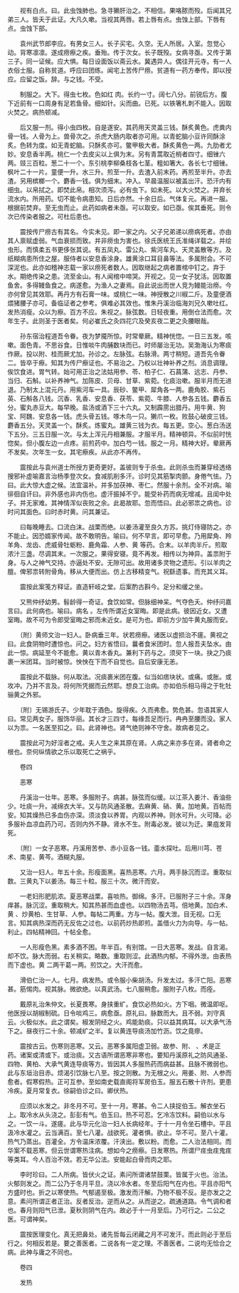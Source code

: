 <!-- { "loadSidebar": true } -->
　　视有白点。曰。此虫蚀肺也。急寻獭肝治之。不相信。果咯脓而殁。后闻其兄弟三人。皆夭于此证。大凡久嗽。当视其两唇。若上唇有点。虫蚀上部。下唇有点。虫蚀下部。

　　袁州武节郎李应。有男女三人。长子买宅。久空。无人所居。入室。忽觉心动。背寒凛凛。遂成痨瘵之疾。垂殆。传于次女。长子既殁。女病寻亟。又传于第三子。同一证候。应大惧。每日设面饭以斋云水。冀遇异人。偶往开元寺。有一人衣俗士服。自称贫道。呼应曰团练。闻宅上苦传尸痨。贫道有一药方奉传。即以授应。应留之饭。辞。与之钱。不受。

　　制服之。大下。得虫七枚。色如红 肉。长约一寸。阔七八分。前锐后方。腹下近前有一口周身有足若鱼骨。细如针。尖而曲。已死。以铁箸札刺不能入。因取火焚之。病热顿减。

　　后又服一剂。得小虫四枚。自是遂安。其药用天灵盖三钱。酥炙黄色。虎粪内骨一钱。人骨为上。兽骨次之。杀虎大肠内取者亦可用。以青蛇脑小豆许同酥涂炙。色转为度。如无青蛇脑。只酥炙亦可。鳖甲极大者。酥炙黄色一两。九肋者尤妙。安息香半两。桃仁一个去皮尖以上俱为末。另有青蒿取近梢者四寸。细锉六两。豉三百粒。葱二十一个。东引桃李柳桑枝各七茎。粗如箸大。各长七寸细锉。枫叶二十一片。童便一升。水三升。煎至一升。去渣入前末药。再煎至半升。亦去渣。另用槟榔一个。麝香一钱。俱为细末。冲入。早晨温服以被盖出汗。恐汗内有细虫。以帛拭之。即焚此帛。相次须泻。必有虫下。如未死。以大火焚之。并弃长流水内。所用药。切不能令病患知。日后亦然。十余日后。气体复元。再进一服。根据前焚弃。至无虫而止。此药如病者未亟。可以取安。如已亟。俟其垂死。则令次已传染者服之。可杜后患也。

　　震按传尸痨古有其名。今实未见。即一家之内。父子兄弟递以痨病死者。亦由其人禀赋虚弱。气血衰损而致。并非痨虫为害也。徐氏医统王氏准绳详载之。并绘虫形。而慎柔五书更侈张其说。有五凤丸、雷公丸、紫河车丸、天灵盖散等方。及纸糊病患所住之屋。服侍者以安息香涂身。雄黄涂口耳目鼻等法。多属附会。不可深泥也。此亦如稽神志载一家以痨死者数人。因取继起之病者置棺中钉之。弃于水。期绝传染之患。流至金山。有人闻棺中啼哭。开视之。见一女子犹活。因取置鱼舍。多得鳗鱼食之。病遂愈。为渔人之妻焉。自此说出而世人竞为鳗能治痨。今亦何曾见其效耶。再丹方有石膏一味。或桃仁一味。神授散之川椒二斤。及童便酒煨猪腰子亦可。备临证者之参考。俱难必其效也。惟朱丹溪治临海刘兄久嗽吐红。发热消瘦。众以为瘵。百方不应。朱视之。脉弦数。日轻夜重。用倒仓法而愈。次年生子。此则圣于医者矣。何必崔氏之灸四花穴及癸亥夜二更之灸腰眼哉。

　　孙东宿治程道吾令眷。夜为梦魇所惊。时常晕厥。精神恍惚。一日三五发。咳嗽。面色青。不思谷食。日惟啖牛肉脯数块而已。时师屡治无功。吴渤海认为寒痰作厥。投以附、桂而厥尤加。孙诊之。左脉弦。右脉滑。两寸稍短。道吾先令眷二。皆卒于瘵。知其为传尸瘵证也。不易治之。乃权以壮神补养之剂。消息调理。俟饮食进。胃气转。始可用正治之法姑用参、苓、柏子仁、石菖蒲、远志、丹参、当归、石斛。以补养神气。加陈皮、贝母、甘草、紫菀。化痰治嗽。服半月而无进退。乃制太上混元丹。用紫河车一具。辰砂、鳖甲、犀角各一两。鹿角胶、紫石英、石斛各八钱。沉香、乳香、安息香、茯苓、紫菀、牛膝、人参各五钱。麝香五分。蜜丸赤豆大。每早晚。盐汤或酒下三十六丸。又制霹雳出腊丹。用牛黄、狗宝、阿魏、安息各一钱。虎头骨五钱。啄木鸟一只。獭爪一枚。败鼓心破皮三钱。麝香五分。天灵盖一个。酥炙。炼蜜丸。雄黄三钱为衣。每五更。空心。葱白汤送下五分。三五日服一次。与太上浑元丹相兼服。才服半月。精神顿异。不似前时恍惚矣。但小腹左边一点疼。前煎药中。加白芍一钱。服之一月。精神大好。晕厥再不发矣。次年生一女。其宅瘵疾。从此亦不再传。

　　震按此与袁州道士所授方更奇更好。盖彼则专于杀虫。此则杀虫而兼穿经透络搜邪补虚喻嘉言治杨季登次女。食减肌削多汗。诊时见其筋掣肉颤。身倦气怯。乃曰。此大惊大虚之候。法宜温补。并多加茯神、枣仁。然服十余剂。全不对病。喻徘徊自讦曰。非外感也非内伤也。虚汗振掉不宁。能受补药而病无增减。且闺中处子。并无家难。其神情浑似丧败之余。此曷故耶。忽而悟曰。此必邪祟之病也。诊时问其面色。曰时赤时黄。问其兼证。

　　曰每晚睡去。口流白沫。战栗而绝。以姜汤灌至良久方苏。挑灯侍寝防之。亦不能止。因恐婿家传闻。故不敢明告。喻曰。何不早言。即可早愈。乃用犀角、羚羊角、龙齿、虎威骨牡蛎粉、鹿角霜、人参、黄 等药。合末。以羊肉半斤。煎取浓汁三盏。尽调其末。一次服之。果得安寝。竟不再发。相传以为神异。盖祟附于身。与人之神气交持。亦逼处不安。无隙可出。故用诸多灵物之遗形。引以羊肉之膻。俾邪祟转附骨角。移从大便而出。仿上古移精变气。祝繇遗事。而充其义耳。

　　震按此案笺方释证。直造轩岐之堂。后案酌古斟今。足分和缓之坐。

　　又熊仲纾幼男。髫龄得一奇证。食饮如常。但脉细神呆。气夺色夭。仲纾问嘉言曰。此何病也。喻曰。病名 。左传所谓近女室晦。即是此病。彼因近女。又遭室晦。故不可为令郎受室晦之邪而未近女。是可为也。即前方少加牛黄丸服而安。

　　〔附〕黄师文治一妇人。卧病垂三年。状若痨瘵。诸医以虚损治不瘥。黄视之曰。此食阴物时遭惊也。问之。妇方省悟曰。曩者食米团时。忽人报吾夫坠水。由此一惊。病延至今不能愈。黄以青木香丸。兼利下药与之。须臾下一块。抉之乃痰裹一米团耳。当时被惊。怏怏在下而不自觉也。自后安康无恙。

　　震按此不载脉。何从取法。况痰裹米团在腹。似当如痞块状。或痛。或胀。或攻冲。乃并不言及。将何所凭据而云然耶。想良工治病。亦如伯乐相马得之于牝牡骊黄之外邪。

　　〔附〕无锡游氏子。少年耽于酒色。旋得疾。久而弗愈。势危甚。忽语其家人曰。常见两女子。服饰华丽。其长才三四寸。每缘吾足而行。冉冉至腰而没。家人以为祟。一名医至扣之。曰。此肾神也。肾气绝则神不守舍。故病者见之。

　　震按此可为好淫者之戒。夫人生之来其原在肾。人病之来亦多在肾。肾者命之根也。奈何纵情欲之乐以取死亡之祸乎。

　　卷四

　　恶寒

　　丹溪治一壮年。恶寒。多服附子。病甚。脉弦而似缓。以江茶入姜汁、香油些少。吐痰一升。减绵衣大半。又与防风通圣散。去麻黄、硝、黄。加地黄。百帖而安。知其燥热已多血伤亦深。须淡食以养胃。内观以养神。则水可升。火可降。必多服补血凉血药乃可。否则内外不静。肾水不生。附毒必发。彼以为迂。果疽发背死。

　　〔附〕一女子恶寒。丹溪用苦参、赤小豆各一钱。齑水探吐。后用川芎、苍术、南星、黄芩。酒糊丸服。

　　又治一妇人。年五十余。形瘦面黑。喜热恶寒。六月。两手脉沉而涩。重取似数。三黄丸下以姜汤。每三十粒。服三十次。微汗而安。

　　一老妇形肥肌浓。夏恶寒战栗。喜啖热。御绵。多汗。已服附子三十余。浑身痒甚。脉沉涩。重取稍大。知其热甚而血虚也。以四物汤去芎。倍地黄。加白术、黄 、炒黄柏、生甘草、人参。每帖二两重。方与一帖。腹大泄。目无视。口无言。知其病热深而药无反佐之过也。以前药炒热即煎。盖借火力为向导。与一帖。利止。四帖精神回。十帖全愈。

　　一人形瘦色黑。素多酒不困。年半百。有别馆。一日大恶寒。发战。自言渴。却不饮。脉大而弱。右关稍实。略数。重取则涩。此酒热内郁。不得外泄。由表热而下虚也。黄 二两干葛一两。煎饮之。大汗而愈。

　　滑伯仁治一人。七月。病发热。或令服小柴胡汤。升发太过。多汗亡阳。恶寒甚。筋惕肉。视其脉。微欲绝。以真武汤。七八服稍愈。服附子八枚。而痊。

　　戴原礼治朱仲文。长夏畏寒。身挟重纩。食饮必热如火。方下咽。微温即呕。他医授以胡椒制硫。日令啖鸡三。病愈亟。原礼曰。脉数而大。且不弱。刘守真云。火极似水。此之谓矣。椒发阴经之火。鸡能助痰。只以益其病耳。以大承气汤下之。昼夜行二十余。顿减纩之半。复以黄连导痰汤加竹沥。饮之竟瘳。

　　震按古云。伤寒则恶寒。又云。恶寒多属阳虚卫弱。故参、附、 、术是正药。诸案或清或下。或治痰。又古语所谓恶寒非寒也。要知丹溪原礼之防风通圣、四物、黄柏、大承气黄连导痰等方。皆因其人多服热药而病益甚。且脉不微弱也。此与东垣治目赤。烦渴引饮脉七八至。按之则散。为无根之火。用姜、附、人参而愈者。假寒假热。正可互参。至如南史载直阁将军房伯玉。服五石散十许剂。更患冷疾。夏月常复衣。徐嗣伯诊之曰。卿伏热。

　　应须以水发之。非冬月不可。至十一月。寒甚。令二人挟捉伯玉。解衣坐石上。取冷水从头浇之。彭彭有气。伯玉曰。热不可忍。乞冷冻饮料。嗣伯以水与之。一饮一斗。遂瘥。此与华元化治一妇人长病经年。于十一月令坐石槽中。平且汲冷水灌之。云当满百。至七八灌。战欲死。灌者惧。欲止。华不可。至八十灌。热气乃蒸出。百灌全。方令温床浓覆。汗浃出。敷以粉。而愈。二人治法相同。而华案不载恶寒。但云世谓寒热注病。想如今之痨瘵。日发寒热。所谓尸疰虫疰鬼疰等类耳。今人百治不效。若无华公法。安能起白骨而肉之耶。

　　李时珍曰。二人所病。皆伏火之证。素问所谓诸禁鼓栗。皆属于火也。治法。火郁则发之。而二公乃于冬月平旦。浇以冷水者。冬至后阳气在内也。平且亦阳气方盛时也。折之以寒使热。气郁遏至极。激发而汗解。乃物不极不反。是亦发之之意。素问所谓正者正治。反者反治。逆而从之。从而逆之。疏通道路。令气调和者也。春月则阳气已泄。夏秋则阴气在内。故必于十一月至后。乃可行之。二公之医。可谓神矣。

　　震按医理变化。真无把鼻处。诸先哲每云闭藏之月不可发汗。而此则必于至后行之。何相反若是。要之善医者。二说各有一定之理。不善医者。二说均无恰合之病。此神与庸之不同也。

　　卷四

　　发热

